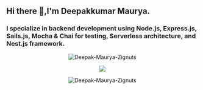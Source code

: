 ## Hi there 👋,I'm Deepakkumar Maurya.
### I specialize in backend development using Node.js, Express.js, Sails.js, Mocha & Chai for testing, Serverless architecture, and Nest.js framework.

<p align="center"><img align="center" src="https://github-readme-stats.vercel.app/api?username=Deepak-Maurya-Zignuts&show_icons=true&theme=dracula" alt="Deepak-Maurya-Zignuts" /></p>

<p align="center"><img align="center" src="https://github-readme-stats.vercel.app/api/top-langs/?username=Deepak-Maurya-Zignuts&layout=compact&theme=dracula&langs_count=10" /></p>

<p align="center"><img align="center" src="https://github-readme-streak-stats.herokuapp.com/?user=Deepak-Maurya-Zignuts&theme=radical" alt="Deepak-Maurya-Zignuts" /></p>
